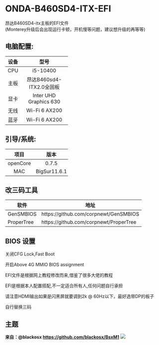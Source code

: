 # ONDA-B460SD4-ITX-EFI

昂达B460SD4-itx主板的EFI文件<br>(Monterey升级后会出现运行卡顿，开机慢等问题，建议想升级的再等等)
## 电脑配置:

<table style="width:40%;text-align:center">
    <thead>
    <th>设备</th>
    <th>型号</th>
    </thead>
    <tbody>
    <tr><td>CPU</td><td>i5-10400</td></tr>
    <tr><td>主板</td><td>昂达B460sd4-ITX2.0全固板</td></tr>
    <tr><td>显卡</td><td>Inter UHD Graphics 630</td></tr>
    <tr><td>无线</td><td>Wi-Fi 6 AX200</td></tr>
    <tr><td>蓝牙</td><td>Wi-Fi 6 AX200</td></tr>
    </tbody>
</table>

## 引导/系统:

<table STYLE="width:40%;text-align:center">
    <thead>
        <th>项目</th>
        <th>版本</th>
    </thead>
    <tbody>
        <tr>
            <td>openCore</td>
            <td>0.7.5</td>
        </tr>
        <tr>
            <TD>MAC</TD>
            <TD>BigSur11.6.1</TD>
        </tr>
    </tbody>
</table>


## 改三码工具
<table>
    <thead>
        <th>软件</th>
        <th>地址</th>
    </thead>
    <tbody>
        <tr><td>GenSMBIOS</td><td>https://github.com/corpnewt/GenSMBIOS</td></tr>
        <tr><td>ProperTree</td><td>https://github.com/corpnewt/ProperTree</td>
    </tbody>
</table>

## BIOS 设置

关闭CFG Lock,Fast Boot

开启Above 4G MMIO BIOS assignment

EFI文件是根据网上教程修改而来,借鉴了很多大佬的教程

EFI是根据本人配置搭配,不一定适合所有人,任何问题自行承担

请注意HDMI输出如果是闪黑屏就要调到2k @ 60Hz以下，最好选带DP的板子

自行替换三码


## 主题
<b>来自：@blackosx https://github.com/blackosx/BsxM1</b>
<img src="https://cdn.jsdelivr.net/gh/blackosx/BsxM1@main/preview_ui.jpg">
